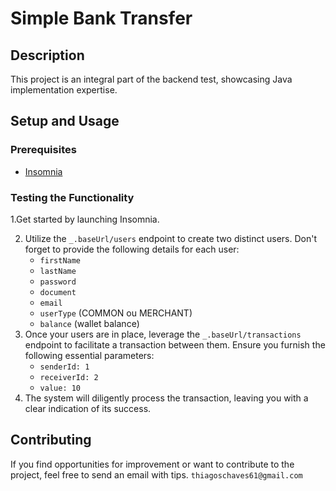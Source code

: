# Simple Bank Transfer

## Description
This project is an integral part of the backend test, showcasing Java implementation expertise.

## Setup and Usage

### Prerequisites
- [Insomnia](https://insomnia.rest/)

### Testing the Functionality

1.Get started by launching Insomnia.

2. Utilize the `_.baseUrl/users` endpoint to create two distinct users. Don't forget to provide the following details for each user:
   - `firstName`
   - `lastName`
   - `password`
   - `document`
   - `email`
   - `userType` (COMMON ou MERCHANT)
   - `balance` (wallet balance)
3. Once your users are in place, leverage the `_.baseUrl/transactions` endpoint to facilitate a transaction between them. Ensure you furnish the following essential parameters:
   - `senderId: 1`
   - `receiverId: 2`
   - `value: 10`
4. The system will diligently process the transaction, leaving you with a clear indication of its success.

## Contributing
If you find opportunities for improvement or want to contribute to the project, feel free to send an email with tips.
`thiagoschaves61@gmail.com`
